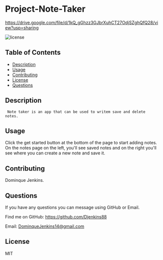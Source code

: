 # Project-Note-Taker

https://drive.google.com/file/d/1kQ_gGhzz3GJbrXuhCT27OdjSZghQfQ28/view?usp=sharing

  ![license](https://img.shields.io/badge/License-MIT-brightgreen)

 ## Table of Contents
 * [Description](#Description)
 * [Usage](#Usage)
 * [Contributing](#Contributing)
 * [License](#License)
 * [Questions](#Questions)

 ## Description
     Note taker is an app that can be used to writem save and delete notes.
        
  ## Usage
 Click the get started button at the bottom of the page to start adding notes. On the notes page on the left, you'll see saved notes and on the right you'll see where you can create a new note and save it. 

 ## Contributing
 Dominque Jenkins.

 ## Questions
 If you have any questions you can message using GitHub or Email.
 
 Find me on GitHub: https://github.com/Djenkins88

 Email: DominqueJenkins14@gmail.com

 ## License
 MIT

